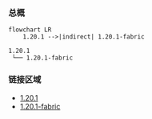 ### 总概

```mermaid
flowchart LR
    1.20.1 -->|indirect| 1.20.1-fabric
```

```
1.20.1
 └── 1.20.1-fabric
```

### 链接区域

- [1.20.1](/projects/1.20/assets/hexweb/hexweb)
- [1.20.1-fabric](/projects/1.20-fabric/assets/hexweb/hexweb)